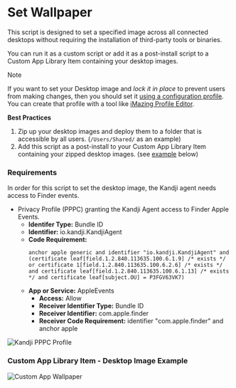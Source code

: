 # Set Wallpaper

This script is designed to set a specified image across all connected desktops without requiring the installation of third-party tools or binaries.

You can run it as a custom script or add it as a post-install script to a Custom App Library Item containing your desktop images.

>[!NOTE]
>If you want to set your Desktop image and *lock it in place* to prevent users from making changes, then you should set it [using a configuration profile](https://support.kandji.io/kb/configuring-a-custom-desktop-picture).
You can create that profile with a tool like [iMazing Profile Editor](https://imazing.com/profile-editor).

**Best Practices**
1. Zip up your desktop images and deploy them to a folder that is accessible by all users. (`/Users/Shared/` as an example)
2. Add this script as a post-install to your Custom App Library Item containing your zipped desktop images. (see [example](#custom-app-library-item---wallpaper-example) below)

### Requirements
In order for this script to set the desktop image, the Kandji agent needs access to Finder events.

- Privacy Profile (PPPC) granting the Kandji Agent access to Finder Apple Events.
  - **Identifer Type:** Bundle ID
  - **Identifier:** io.kandji.KandjiAgent
  - **Code Requirement:**
    ```
    anchor apple generic and identifier "io.kandji.KandjiAgent" and (certificate leaf[field.1.2.840.113635.100.6.1.9] /* exists */ or certificate 1[field.1.2.840.113635.100.6.2.6] /* exists */ and certificate leaf[field.1.2.840.113635.100.6.1.13] /* exists */ and certificate leaf[subject.OU] = P3FGV63VK7)
    ```
  - **App or Service:** AppleEvents
    - **Access:** Allow
    - **Receiver Identifier Type:** Bundle ID
    - **Receiver Identifier:** com.apple.finder
    - **Receiver Code Requirement:** identifier "com.apple.finder" and anchor apple
    
![Kandji PPPC Profile](images/kandji_pppc.png)

### Custom App Library Item - Desktop Image Example
![Custom App Wallpaper](images/kandji_customapp-wallpaper.png)
